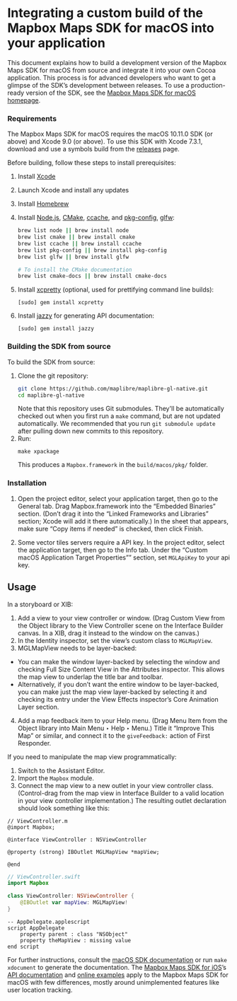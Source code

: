 # Integrating a custom build of the Mapbox Maps SDK for macOS into your application

This document explains how to build a development version of the Mapbox Maps SDK for macOS from source and integrate it into your own Cocoa application. This process is for advanced developers who want to get a glimpse of the SDK’s development between releases. To use a production-ready version of the SDK, see the [Mapbox Maps SDK for macOS homepage](https://mapbox.github.io/mapbox-gl-native/macos/).

### Requirements

The Mapbox Maps SDK for macOS requires the macOS 10.11.0 SDK (or above) and Xcode 9.0 (or above). To use this SDK with Xcode 7.3.1, download and use a symbols build from the [releases](https://github.com/mapbox/mapbox-gl-native-ios/releases) page.

Before building, follow these steps to install prerequisites:

1. Install [Xcode](https://developer.apple.com/xcode/)
1. Launch Xcode and install any updates
1. Install [Homebrew](http://brew.sh)
1. Install [Node.js](https://nodejs.org/), [CMake](https://cmake.org/), [ccache](https://ccache.samba.org), and [pkg-config](https://formulae.brew.sh/formula/pkg-config-wrapper#default), [glfw](https://formulae.brew.sh/formula/glfw):

   ```bash
   brew list node || brew install node
   brew list cmake || brew install cmake
   brew list ccache || brew install ccache
   brew list pkg-config || brew install pkg-config
   brew list glfw || brew install glfw

   # To install the CMake documentation
   brew list cmake-docs || brew install cmake-docs
   ```
1. Install [xcpretty](https://github.com/supermarin/xcpretty) (optional, used for prettifying command line builds):
   ```
   [sudo] gem install xcpretty
   ```
1. Install [jazzy](https://github.com/realm/jazzy) for generating API documentation:
   ```
   [sudo] gem install jazzy
   ```

### Building the SDK from source

To build the SDK from source:

1. Clone the git repository:
   ```bash
   git clone https://github.com/maplibre/maplibre-gl-native.git
   cd maplibre-gl-native
   ```
   Note that this repository uses Git submodules. They'll be automatically checked out when you first run a `make` command,
   but are not updated automatically. We recommended that you run `git submodule update` after pulling down new commits to
   this repository.
1. Run:
   ```
   make xpackage
   ```
   This produces a `Mapbox.framework` in the `build/macos/pkg/` folder.

### Installation

1. Open the project editor, select your application target, then go to the General tab. Drag Mapbox.framework into the “Embedded Binaries” section. (Don’t drag it into the “Linked Frameworks and Libraries” section; Xcode will add it there automatically.) In the sheet that appears, make sure “Copy items if needed” is checked, then click Finish.

1. Some vector tiles servers require a API key. In the project editor, select the application target, then go to the Info tab. Under the “Custom macOS Application Target Properties”” section, set `MGLApiKey` to your api key.

## Usage

In a storyboard or XIB:

1. Add a view to your view controller or window. (Drag Custom View from the Object library to the View Controller scene on the Interface Builder canvas. In a XIB, drag it instead to the window on the canvas.)
2. In the Identity inspector, set the view’s custom class to `MGLMapView`.
3. MGLMapView needs to be layer-backed:
  * You can make the window layer-backed by selecting the window and checking Full Size Content View in the Attributes inspector. This allows the map view to underlap the title bar and toolbar.
  * Alternatively, if you don’t want the entire window to be layer-backed, you can make just the map view layer-backed by selecting it and checking its entry under the View Effects inspector’s Core Animation Layer section.
4. Add a map feedback item to your Help menu. (Drag Menu Item from the Object library into Main Menu ‣ Help ‣ Menu.) Title it “Improve This Map” or similar, and connect it to the `giveFeedback:` action of First Responder.

If you need to manipulate the map view programmatically:

1. Switch to the Assistant Editor.
1. Import the `Mapbox` module.
1. Connect the map view to a new outlet in your view controller class. (Control-drag from the map view in Interface Builder to a valid location in your view controller implementation.) The resulting outlet declaration should look something like this:

```objc
// ViewController.m
@import Mapbox;

@interface ViewController : NSViewController

@property (strong) IBOutlet MGLMapView *mapView;

@end
```

```swift
// ViewController.swift
import Mapbox

class ViewController: NSViewController {
    @IBOutlet var mapView: MGLMapView!
}
```

```applescript
-- AppDelegate.applescript
script AppDelegate
    property parent : class "NSObject"
    property theMapView : missing value
end script
```

For further instructions, consult the [macOS SDK documentation](https://mapbox.github.io/mapbox-gl-native/macos/) or run `make xdocument` to generate the documentation. The [Mapbox Maps SDK for iOS](https://www.mapbox.com/ios-sdk/)’s [API documentation](https://www.mapbox.com/ios-sdk/) and [online examples](https://www.mapbox.com/ios-sdk/examples/) apply to the Mapbox Maps SDK for macOS with few differences, mostly around unimplemented features like user location tracking.
